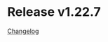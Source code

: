 # Release v1.22.7
[Changelog](https://github.com/opentelekomcloud/terraform-provider-opentelekomcloud/blob/v1.22.7/CHANGELOG.md#1227-february-03-2021)